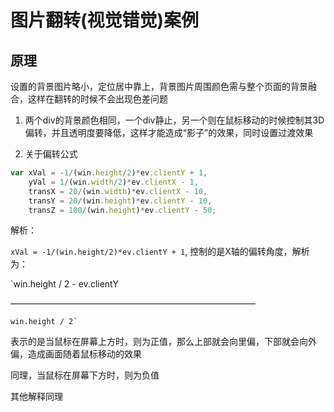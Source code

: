 # 图片翻转(视觉错觉)案例

## 原理
设置的背景图片略小，定位居中靠上，背景图片周围颜色需与整个页面的背景融合，这样在翻转的时候不会出现色差问题

1. 两个div的背景颜色相同，一个div静止，另一个则在鼠标移动的时候控制其3D偏转，并且透明度要降低，这样才能造成“影子”的效果，同时设置过渡效果

2. 关于偏转公式

```javascript
var xVal = -1/(win.height/2)*ev.clientY + 1,
    yVal = 1/(win.width/2)*ev.clientX - 1,
    transX = 20/(win.width)*ev.clientX - 10,
    transY = 20/(win.height)*ev.clientY - 10,
    transZ = 100/(win.height)*ev.clientY - 50;
```
解析：

`xVal = -1/(win.height/2)*ev.clientY + 1`, 控制的是X轴的偏转角度，解析为：

`win.height / 2 - ev.clientY

————————————————————————————

    win.height / 2`

表示的是当鼠标在屏幕上方时，则为正值，那么上部就会向里偏，下部就会向外偏，造成画面随着鼠标移动的效果

同理，当鼠标在屏幕下方时，则为负值

其他解释同理
